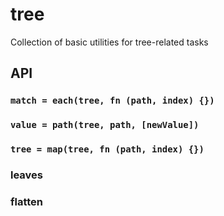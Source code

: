 tree
====

Collection of basic utilities for tree-related tasks

API
---

### `match = each(tree, fn (path, index) {})`

### `value = path(tree, path, [newValue])`

### `tree = map(tree, fn (path, index) {})`

### leaves

### flatten
